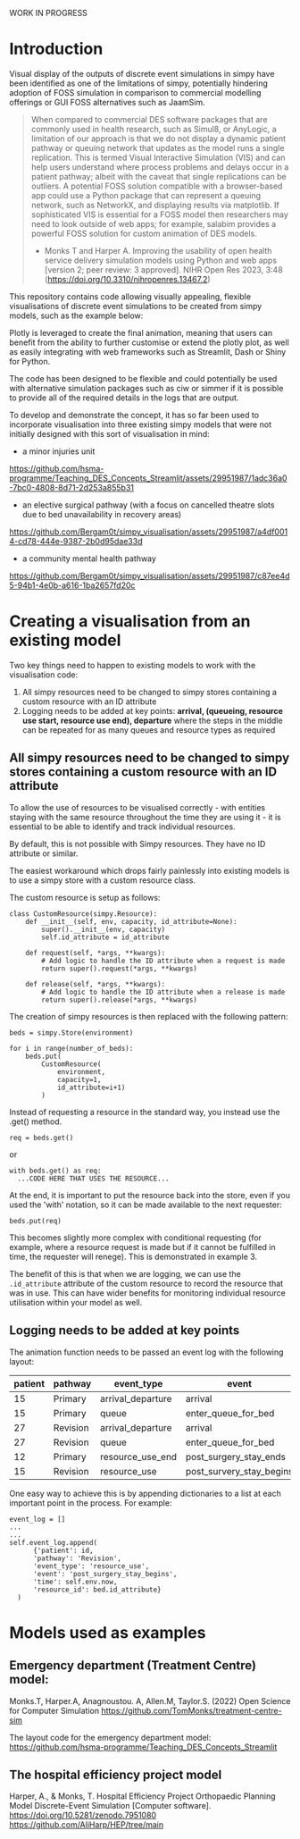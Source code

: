 WORK IN PROGRESS


# Introduction

Visual display of the outputs of discrete event simulations in simpy have been identified as one of the limitations of simpy, potentially hindering adoption of FOSS simulation in comparison to commercial modelling offerings or GUI FOSS alternatives such as JaamSim.

> When compared to commercial DES software packages that are commonly used in health research, such as Simul8, or AnyLogic, a limitation of our approach is that we do not display a dynamic patient pathway or queuing network that updates as the model runs a single replication. This is termed Visual Interactive Simulation (VIS) and can help users understand where process problems and delays occur in a patient pathway; albeit with the caveat that single replications can be outliers. A potential FOSS solution compatible with a browser-based app could use a Python package that can represent a queuing network, such as NetworkX, and displaying results via matplotlib. If sophisticated VIS is essential for a FOSS model then researchers may need to look outside of web apps; for example, salabim provides a powerful FOSS solution for custom animation of DES models.
> -  Monks T and Harper A. Improving the usability of open health service delivery simulation models using Python and web apps [version 2; peer review: 3 approved]. NIHR Open Res 2023, 3:48 (https://doi.org/10.3310/nihropenres.13467.2) 


This repository contains code allowing visually appealing, flexible visualisations of discrete event simulations to be created from simpy models, such as the example below: 

Plotly is leveraged to create the final animation, meaning that users can benefit from the ability to further customise or extend the plotly plot, as well as easily integrating with web frameworks such as Streamlit, Dash or Shiny for Python.

The code has been designed to be flexible and could potentially be used with alternative simulation packages such as ciw or simmer if it is possible to provide all of the required details in the logs that are output.

To develop and demonstrate the concept, it has so far been used to incorporate visualisation into three existing simpy models that were not initially designed with this sort of visualisation in mind: 
- a minor injuries unit

https://github.com/hsma-programme/Teaching_DES_Concepts_Streamlit/assets/29951987/1adc36a0-7bc0-4808-8d71-2d253a855b31

- an elective surgical pathway (with a focus on cancelled theatre slots due to bed unavailability in recovery areas)  

https://github.com/Bergam0t/simpy_visualisation/assets/29951987/a4df0014-cd78-444e-9387-2b0d95dae33d

- a community mental health pathway 

https://github.com/Bergam0t/simpy_visualisation/assets/29951987/c87ee4d5-94b1-4e0b-a616-1ba2657fd20c

# Creating a visualisation from an existing model

Two key things need to happen to existing models to work with the visualisation code:
1. All simpy resources need to be changed to simpy stores containing a custom resource with an ID attribute 
2. Logging needs to be added at key points: **arrival, (queueing, resource use start, resource use end), departure**
where the steps in the middle can be repeated for as many queues and resource types as required

## All simpy resources need to be changed to simpy stores containing a custom resource with an ID attribute 

To allow the use of resources to be visualised correctly - with entities staying with the same resource throughout the time they are using it - it is essential to be able to identify and track individual resources. 

By default, this is not possible with Simpy resources. They have no ID attribute or similar. 

The easiest workaround which drops fairly painlessly into existing models is to use a simpy store with a custom resource class.

The custom resource is setup as follows:

```{python}
class CustomResource(simpy.Resource):
    def __init__(self, env, capacity, id_attribute=None):
        super().__init__(env, capacity)
        self.id_attribute = id_attribute

    def request(self, *args, **kwargs):
        # Add logic to handle the ID attribute when a request is made
        return super().request(*args, **kwargs)

    def release(self, *args, **kwargs):
        # Add logic to handle the ID attribute when a release is made
        return super().release(*args, **kwargs)
```

The creation of simpy resources is then replaced with the following pattern:
```{python}
beds = simpy.Store(environment)

for i in range(number_of_beds):
    beds.put(
        CustomResource(
            environment,
            capacity=1,
            id_attribute=i+1)
        )
```

Instead of requesting a resource in the standard way, you instead use the .get() method.

```{python}
req = beds.get()
```
or
```{python}
with beds.get() as req:
  ...CODE HERE THAT USES THE RESOURCE...
```

At the end, it is important to put the resource back into the store, even if you used the 'with' notation, so it can be made available to the next requester:
```{python}
beds.put(req)
```
This becomes slightly more complex with conditional requesting (for example, where a resource request is made but if it cannot be fulfilled in time, the requester will renege). This is demonstrated in example 3.

The benefit of this is that when we are logging, we can use the `.id_attribute` attribute of the custom resource to record the resource that was in use.
This can have wider benefits for monitoring individual resource utilisation within your model as well. 

## Logging needs to be added at key points

The animation function needs to be passed an event log with the following layout:

| patient | pathway  | event_type        | event                    | time | resource_id |
|---------|----------|-------------------|--------------------------|------|-------------|
| 15      | Primary  | arrival_departure | arrival                  | 1.22 |             |
| 15      | Primary  | queue             | enter_queue_for_bed      | 1.35 |             |
| 27      | Revision | arrival_departure | arrival                  | 1.47 |             |
| 27      | Revision | queue             | enter_queue_for_bed      | 1.58 |             |
| 12      | Primary  | resource_use_end  | post_surgery_stay_ends   | 1.9  | 4           |
| 15      | Revision | resource_use      | post_survery_stay_begins | 1.9  | 4           |

One easy way to achieve this is by appending dictionaries to a list at each important point in the process. For example:

```{python}
event_log = []
...
...
self.event_log.append(
      {'patient': id,
      'pathway': 'Revision',
      'event_type': 'resource_use',
      'event': 'post_surgery_stay_begins',
      'time': self.env.now,
      'resource_id': bed.id_attribute}
  )
```

# Models used as examples

## Emergency department (Treatment Centre) model:
Monks.T, Harper.A, Anagnoustou. A, Allen.M, Taylor.S. (2022) Open Science for Computer Simulation https://github.com/TomMonks/treatment-centre-sim

The layout code for the emergency department model: https://github.com/hsma-programme/Teaching_DES_Concepts_Streamlit

## The hospital efficiency project model
Harper, A., & Monks, T. Hospital Efficiency Project Orthopaedic Planning Model Discrete-Event Simulation [Computer software]. https://doi.org/10.5281/zenodo.7951080 
https://github.com/AliHarp/HEP/tree/main

